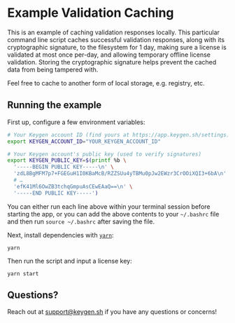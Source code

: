 # Example Validation Caching
This is an example of caching validation responses locally. This particular
command line script caches successful validation responses, along with its
cryptographic signature, to the filesystem for 1 day, making sure a license
is validated at most once per-day, and allowing temporary offline license
validation. Storing the cryptographic signature helps prevent the cached
data from being tampered with.

Feel free to cache to another form of local storage, e.g. registry, etc.

## Running the example

First up, configure a few environment variables:
```bash
# Your Keygen account ID (find yours at https://app.keygen.sh/settings)
export KEYGEN_ACCOUNT_ID="YOUR_KEYGEN_ACCOUNT_ID"

# Your Keygen account's public key (used to verify signatures)
export KEYGEN_PUBLIC_KEY=$(printf %b \
  '-----BEGIN PUBLIC KEY-----\n' \
  'zdL8BgMFM7p7+FGEGuH1I0KBaMcB/RZZSUu4yTBMu0pJw2EWzr3CrOOiXQI3+6bA\n' \
  # …
  'efK41Ml6OwZB3tchqGmpuAsCEwEAaQ==\n' \
  '-----END PUBLIC KEY-----')
```

You can either run each line above within your terminal session before
starting the app, or you can add the above contents to your `~/.bashrc`
file and then run `source ~/.bashrc` after saving the file.

Next, install dependencies with [`yarn`](https://yarnpkg.comg):
```
yarn
```

Then run the script and input a license key:
```
yarn start
```

## Questions?

Reach out at [support@keygen.sh](mailto:support@keygen.sh) if you have any
questions or concerns!
